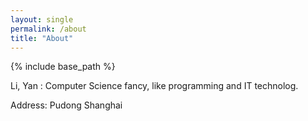 ```yaml
---
layout: single
permalink: /about
title: "About"
---
```


{% include base_path %}

Li, Yan : Computer Science fancy, like programming and IT technolog.

Address: Pudong Shanghai


